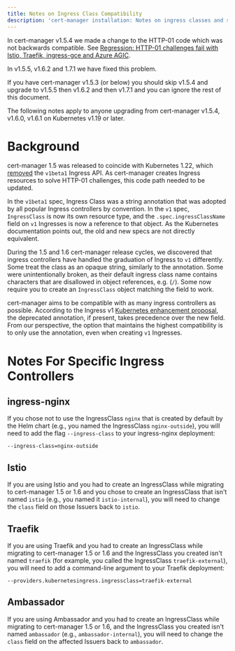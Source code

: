 ```yaml
---
title: Notes on Ingress Class Compatibility
description: 'cert-manager installation: Notes on ingress classes and safe upgrades'
---
```


In cert-manager v1.5.4 we made a change to the HTTP-01 code which was not backwards compatible.
See [Regression: HTTP-01 challenges fail with Istio, Traefik, ingress-gce and Azure AGIC].

[Regression: HTTP-01 challenges fail with Istio, Traefik, ingress-gce and Azure AGIC]: https://github.com/jetstack/cert-manager/issues/4537

In v1.5.5, v1.6.2 and 1.7.1 we have fixed this problem.

If you have cert-manager v1.5.3 (or below) you should skip v1.5.4 and upgrade to v1.5.5 then v1.6.2 and then v1.7.1
and you can ignore the rest of this document.

The following notes apply to anyone upgrading from cert-manager v1.5.4, v1.6.0, v1.6.1 on Kubernetes v1.19 or later.

# Background

cert-manager 1.5 was released to coincide with Kubernetes 1.22, which
[removed](https://kubernetes.io/blog/2021/07/14/upcoming-changes-in-kubernetes-1-22/) the `v1beta1`
Ingress API. As cert-manager creates Ingress resources to solve HTTP-01 challenges, this code path
needed to be updated.

In the `v1beta1` spec, Ingress Class was a string annotation that was adopted by all popular
Ingress controllers by convention. In the `v1` spec, `IngressClass` is now its own resource type,
and the `.spec.ingressClassName` field on `v1` Ingresses is now a reference to that object.
As the Kubernetes documentation points out, the old and new specs are not directly equivalent.

During the 1.5 and 1.6 cert-manager release cycles, we discovered that ingress controllers have
handled the graduation of Ingress to `v1` differently. Some treat the class as an opaque string,
similarly to the annotation. Some were unintentionally broken, as their default ingress class name
contains characters that are disallowed in object references, e.g. (`/`). Some now require you to
create an `IngressClass` object matching the field to work.

cert-manager aims to be compatible with as many ingress controllers as possible. According to the
Ingress v1 [Kubernetes enhancement proposal], the deprecated annotation, if present, takes
precedence over the new field. From our perspective, the option that maintains the highest
compatibility is to only use the annotation, even when creating `v1` Ingresses.

[Kubernetes enhancement proposal]: https://github.com/kubernetes/enhancements/tree/44dd2975dc6cdad96ca73e7b0ba1794f1196f604/keps/sig-network/1453-ingress-api#interoperability-with-previous-annotation

# Notes For Specific Ingress Controllers

## ingress-nginx

If you chose not to use the IngressClass `nginx` that is created by default by the Helm chart
(e.g., you named the IngressClass `nginx-outside`), you will need to add the flag
`--ingress-class` to your ingress-nginx deployment:

```
--ingress-class=nginx-outside
```

## Istio

If you are using Istio and you had to create an IngressClass while migrating to cert-manager 1.5 or 1.6
and you chose to create an IngressClass that isn't named `istio` (e.g., you named it `istio-internal`),
you will need to change the `class` field on those Issuers back to `istio`.

## Traefik

If you are using Traefik and you had to create an IngressClass while migrating to cert-manager 1.5
or 1.6 and the IngressClass you created isn't named `traefik` (for example, you called
the IngressClass `traefik-external`), you will need to add a command-line argument to your
Traefik deployment:

```
--providers.kubernetesingress.ingressclass=traefik-external
```

## Ambassador

If you are using Ambassador and you had to create an IngressClass while migrating to
cert-manager 1.5 or 1.6, and the IngressClass you created isn't named `ambassador`
(e.g., `ambassador-internal`), you will need to change the `class` field on the affected Issuers back to `ambassador`.